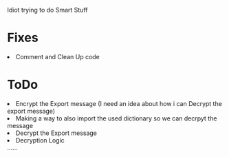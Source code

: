 Idiot trying to do Smart Stuff
<h1>Fixes</h1>
<li>Comment and Clean Up code </li>
<h1>ToDo</h1>
<li>Encrypt the Export message (I need an idea about how i can Decrypt the export message)</li>
<li>Making a way to also import the used dictionary so we can decrpyt the message </li>
<li>Decrypt the Export message </li>
<li>Decryption Logic</li>
......

